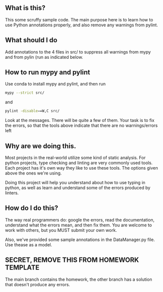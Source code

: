## What is this?

This some scruffy sample code. The main purpose here is to learn how to use Python annotations properly,
and also remove any warnings from pylint. 

## What should I do

Add annotations to the 4 files in src/ to suppress all warnings from mypy and from 
pylin (run as indicated below.

## How to run mypy and pylint

Use conda to install mypy and pylint, and then run

```bash
mypy --strict src/
```

and

```bash
pylint -disable==W,C src/

```
Look at the messages.  There will be quite a few of them. Your task 
is to fix the errors, so that the tools above 
indicate that there are no warnings/errors  left

## Why are we doing this. 

Most projects in the real-world utilize some kind of static analysis. For python projects, 
type checking and linting are very commonly used tools. Each project has it's own way they like
to use these tools. The options given above the ones we're using. 

Doing this project will help you understand about how to use typing in python, as well as learn
and understand some of the errors produced by linters. 

## How do I do this? 

The way real programmers do: google the errors, read the documentation, understand what
the errors mean, and then fix them. You are welcome to work with others, but you MUST submit
your own work. 

Also, we've provided some sample annotations in the DataManager.py file. Use thease as a model. 

## SECRET, REMOVE THIS FROM HOMEWORK TEMPLATE

The main branch contains the homework, the other branch has a solution that doesn't produce
any errors. 
